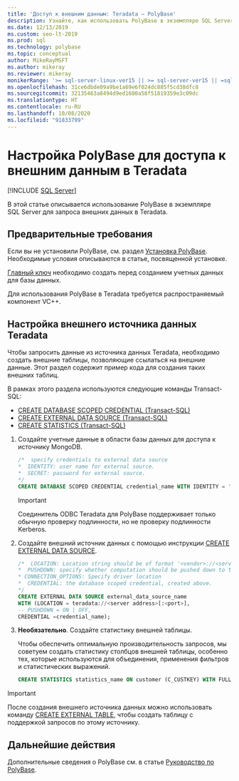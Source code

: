 ```yaml
---
title: 'Доступ к внешним данным: Teradata — PolyBase'
description: Узнайте, как использовать PolyBase в экземпляре SQL Server для запроса внешних данных в Teradata. Создание внешних таблиц для ссылки на внешние данные.
ms.date: 12/13/2019
ms.custom: seo-lt-2019
ms.prod: sql
ms.technology: polybase
ms.topic: conceptual
author: MikeRayMSFT
ms.author: mikeray
ms.reviewer: mikeray
monikerRange: '>= sql-server-linux-ver15 || >= sql-server-ver15 || =sqlallproducts-allversions'
ms.openlocfilehash: 31ce6dbde09a9be1a69e6f024dc885f5cd38dfc8
ms.sourcegitcommit: 32135463a8494d9ed1600a58f51819359e3c09dc
ms.translationtype: HT
ms.contentlocale: ru-RU
ms.lasthandoff: 10/08/2020
ms.locfileid: "91833799"
---
```

# <a name="configure-polybase-to-access-external-data-in-teradata"></a>Настройка PolyBase для доступа к внешним данным в Teradata

 [!INCLUDE [SQL Server](../../includes/applies-to-version/sqlserver.md)]

В этой статье описывается использование PolyBase в экземпляре SQL Server для запроса внешних данных в Teradata.

## <a name="prerequisites"></a>Предварительные требования

Если вы не установили PolyBase, см. раздел [Установка PolyBase](polybase-installation.md). Необходимые условия описываются в статье, посвященной установке.

[Главный ключ](../../t-sql/statements/create-master-key-transact-sql.md) необходимо создать перед созданием учетных данных для базы данных. 

Для использования PolyBase в Teradata требуется распространяемый компонент VC++.
 
## <a name="configure-a-teradata-external-data-source"></a>Настройка внешнего источника данных Teradata

Чтобы запросить данные из источника данных Teradata, необходимо создать внешние таблицы, позволяющие ссылаться на внешние данные. Этот раздел содержит пример кода для создания таких внешних таблиц. 



В рамках этого раздела используются следующие команды Transact-SQL:

- [CREATE DATABASE SCOPED CREDENTIAL (Transact-SQL)](../../t-sql/statements/create-database-scoped-credential-transact-sql.md)
- [CREATE EXTERNAL DATA SOURCE (Transact-SQL)](../../t-sql/statements/create-external-data-source-transact-sql.md) 
- [CREATE STATISTICS (Transact-SQL)](../../t-sql/statements/create-statistics-transact-sql.md)

1. Создайте учетные данные в области базы данных для доступа к источнику MongoDB.

    ```sql
    /*  specify credentials to external data source
    *  IDENTITY: user name for external source. 
    *  SECRET: password for external source.
    */
    CREATE DATABASE SCOPED CREDENTIAL credential_name WITH IDENTITY = 'username', Secret = 'password';
    ```

   > [!IMPORTANT] 
   > Соединитель ODBC Teradata для PolyBase поддерживает только обычную проверку подлинности, но не проверку подлинности Kerberos.

1. Создайте внешний источник данных с помощью инструкции [CREATE EXTERNAL DATA SOURCE](../../t-sql/statements/create-external-data-source-transact-sql.md).

    ```sql
    /*  LOCATION: Location string should be of format '<vendor>://<server>[:<port>]'.
    *  PUSHDOWN: specify whether computation should be pushed down to the source. ON by default.
    * CONNECTION_OPTIONS: Specify driver location
    *  CREDENTIAL: the database scoped credential, created above.
    */  
    CREATE EXTERNAL DATA SOURCE external_data_source_name
    WITH (LOCATION = teradata://<server address>[:<port>],
    -- PUSHDOWN = ON | OFF,
    CREDENTIAL =credential_name);
    ```

1. **Необязательно**. Создайте статистику внешней таблицы.

    Чтобы обеспечить оптимальную производительность запросов, мы советуем создать статистику столбцов внешней таблицы, особенно тех, которые используются для объединения, применения фильтров и статистических выражений.

    ```sql
    CREATE STATISTICS statistics_name ON customer (C_CUSTKEY) WITH FULLSCAN; 
    ```

>[!IMPORTANT] 
>После создания внешнего источника данных можно использовать команду [CREATE EXTERNAL TABLE](../../t-sql/statements/create-external-table-transact-sql.md), чтобы создать таблицу с поддержкой запросов по этому источнику.

## <a name="next-steps"></a>Дальнейшие действия

Дополнительные сведения о PolyBase см. в статье [Руководство по PolyBase](polybase-guide.md).
